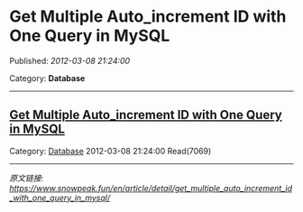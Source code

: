 # Get Multiple Auto_increment ID with One Query in MySQL

Published: *2012-03-08 21:24:00*

Category: __Database__

---------

## [Get Multiple Auto_increment ID with One Query in MySQL](/en/article/detail/get_multiple_auto_increment_id_with_one_query_in_mysql/)

Category: [Database](/en/article/category/database/) 2012-03-08 21:24:00 Read(7069)


---
*原文链接: https://www.snowpeak.fun/en/article/detail/get_multiple_auto_increment_id_with_one_query_in_mysql/*
